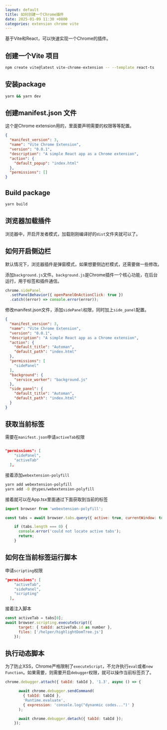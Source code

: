 ```yaml
---
layout: default
title: 如何创建一个Chrome插件
date: 2025-01-09 11:30 +0800
categories: extension chrome vite
---
```


基于Vite和React，可以快速实现一个Chrome的插件。

## 创建一个Vite 项目

```bash
npm create vite@latest vite-chrome-extension -- --template react-ts
```

## 安装package

```bash
yarn && yarn dev
```

## 创建manifest.json 文件

这个是Chrome extension用的，里面要声明需要的权限等等配置。

```json
{
  "manifest_version": 3,
  "name": "Vite Chrome Extension",
  "version": "0.0.1",
  "description": "A simple React app as a Chrome extension",
  "action": {
    "default_popup": "index.html"
  },
  "permissions": []
}
```

## Build package

```bash
yarn build
```

## 浏览器加载插件

浏览器中，开启开发者模式，加载刚刚编译好的`dist`文件夹就可以了。

## 如何开启侧边栏

默认情况下，浏览器插件是弹窗模式，如果想要侧边栏模式，还需要做一些修改。

添加`background.js`文件。`background.js`是Chrome插件一个核心功能，在后台运行，用于标签和插件通信。

```javascript
chrome.sidePanel
  .setPanelBehavior({ openPanelOnActionClick: true })
  .catch((error) => console.error(error));
```

修改manifest.json文件，添加`sidePanel`权限，同时加上`side_panel`配置。

```json
{
  "manifest_version": 3,
  "name": "Vite Chrome Extension",
  "version": "0.0.1",
  "description": "A simple React app as a Chrome extension",
  "action": {
    "default_title": "Automan",
    "default_path": "index.html"
  },
  "permissions": [
    "sidePanel"
  ],
  "background": {
    "service_worker": "background.js"
  },
  "side_panel": {
    "default_title": "Automan",
    "default_path": "index.html"
  }
}
```

## 获取当前标签

需要在`manifest.json`申请`activeTab`权限

```json

"permissions": [
    "sidePanel",
    "activeTab"
  ],

```

接着添加`webextension-polyfill`

```bash
yarn add webextension-polyfill
yarn add -D @types/webextension-polyfill
```

接着就可以在App.tsx里面通过下面获取到当前的标签

```javascript
import browser from 'webextension-polyfill';

const tabs = await browser.tabs.query({ active: true, currentWindow: true });

    if (tabs.length === 0) {
      console.error('could not locate active tabs');
      return;
    }
```

## 如何在当前标签运行脚本

申请`scripting`权限

```json
"permissions": [
    "activeTab",
    "sidePanel",
    "scripting"
  ],
```

接着注入脚本

```javascript
const activeTab = tabs[0];
await browser.scripting.executeScript({
      target: { tabId: activeTab.id as number },
      files: ['/helper/highlightDomTree.js']
    });
```

## 执行动态脚本

为了防止XSS，Chrome严格限制了`executeScript`，不允许执行`eval`或者`new Function`。如果需要，则需要开启`debugger`权限，就可以操作当前标签页了。

```javascript
chrome.debugger.attach({ tabId: tabId }, '1.3', async () => {

      await chrome.debugger.sendCommand(
        { tabId: tabId },
        'Runtime.evaluate',
        { expression: 'console.log("dynanmic codes...")' }
      );

      await chrome.debugger.detach({ tabId: tabId });
    });
```